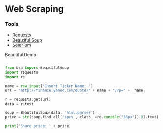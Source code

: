# Web Scraping

### Tools 
- [Requests](http://docs.python-requests.org/en/master/)
- [Beautiful Soup](https://www.crummy.com/software/BeautifulSoup/)
- [Selenium](http://selenium-python.readthedocs.io/)

Beautiful Demo
```python

from bs4 import BeautifulSoup
import requests
import re

name = raw_input('Insert Ticker Name: ')
url = "http://finance.yahoo.com/quote/" + name + "/?p=" +  name

r = requests.get(url)
data = r.text

soup = BeautifulSoup(data, 'html.parser')
price = str(soup.find_all('span', class_ =re.compile("36px"))[0].text)

print('Share price: ' + price)
```
